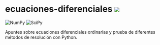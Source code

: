 # ecuaciones-diferenciales <img src="https://img.shields.io/badge/STATUS-EN%20DESAROLLO-green">

   <p align="left">

   ![NumPy](https://img.shields.io/badge/numpy-%23013243.svg?style=for-the-badge&logo=numpy&logoColor=white)
   ![SciPy](https://img.shields.io/badge/SciPy-%230C55A5.svg?style=for-the-badge&logo=scipy&logoColor=%white)
   </p>
Apuntes sobre ecuaciones diferenciales ordinarias y prueba de diferentes métodos de resolución con Python.
